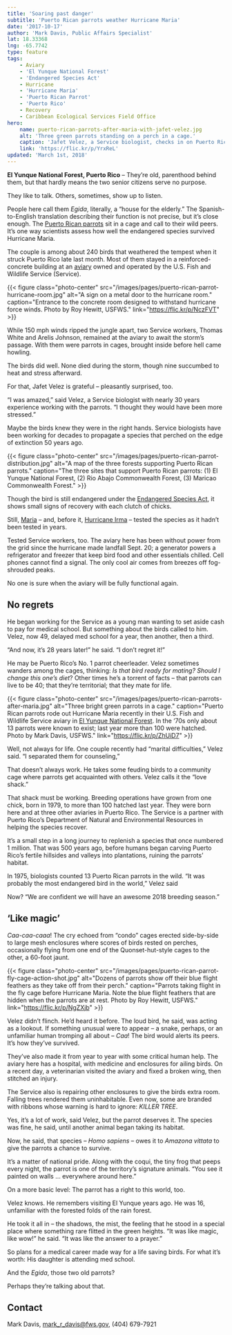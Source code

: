 ```yaml
---
title: 'Soaring past danger'
subtitle: 'Puerto Rican parrots weather Hurricane Maria'
date: '2017-10-17'
author: 'Mark Davis, Public Affairs Specialist'
lat: 18.33368
lng: -65.7742
type: feature
tags:
    - Aviary
    - 'El Yunque National Forest'
    - 'Endangered Species Act'
    - Hurricane
    - 'Hurricane Maria'
    - 'Puerto Rican Parrot'
    - 'Puerto Rico'
    - Recovery
    - Caribbean Ecological Services Field Office
hero:
    name: puerto-rican-parrots-after-maria-with-jafet-velez.jpg
    alt: 'Three green parrots standing on a perch in a cage.'
    caption: 'Jafet Velez, a Service biologist, checks in on Puerto Rican parrots in their aviary home. Despite damage from Hurricane Maria, “We are confident we will have an awesome 2018 breeding season,” he says. Photo by Mark Davis, USFWS.'
    link: 'https://flic.kr/p/YrxReL'
updated: 'March 1st, 2018'
---
```


**El Yunque National Forest, Puerto Rico** – They’re old, parenthood behind them, but that hardly means the two senior citizens serve no purpose. 

They like to talk. Others, sometimes, show up to listen.

People here call them _Egida_, literally, a “house for the elderly.” The Spanish-to-English translation describing their function is not precise, but it’s close enough. The [Puerto Rican parrots](https://ecos.fws.gov/ecp0/profile/speciesProfile?spcode=B00L) sit in a cage and call to their wild peers. It’s one way scientists assess how well the endangered species survived Hurricane Maria.

The couple is among about 240 birds that weathered the tempest when it struck Puerto Rico late last month. Most of them stayed in a reinforced-concrete building at an [aviary](https://www.fws.gov/aviary/AviaryFactSheetOpen.pdf) owned and operated by the U.S. Fish and Wildlife Service (Service).

{{< figure class="photo-center" src="/images/pages/puerto-rican-parrot-hurricane-room.jpg" alt="A sign on a metal door to the hurricane room." caption="Entrance to the concrete room designed to withstand hurricane force winds. Photo by Roy Hewitt, USFWS." link="https://flic.kr/p/NczFVT" >}}

While 150 mph winds ripped the jungle apart, two Service workers, Thomas White and Arelis Johnson, remained at the aviary to await the storm’s passage. With them were parrots in cages, brought inside before hell came howling.

The birds did well. None died during the storm, though nine succumbed to heat and stress afterward. 

For that, Jafet Velez is grateful – pleasantly surprised, too.

“I was amazed,” said Velez, a Service biologist with nearly 30 years experience working with the parrots. “I thought they would have been more stressed.”

Maybe the birds knew they were in the right hands. Service biologists have been working for decades to propagate a species that perched on the edge of extinction 50 years ago. 

{{< figure class="photo-center" src="/images/pages/puerto-rican-parrot-distribution.jpg" alt="A map of the three forests supporting Puerto Rican parrots." caption="The three sites that support Puerto Rican parrots: (1) El Yunque National Forest, (2)	Rio Abajo Commonwealth Forest, (3)	Maricao Commonwealth Forest." >}}

Though the bird is still endangered under the [Endangered Species Act](/endangered-species-act), it shows small signs of recovery with each clutch of chicks. 

Still, [Maria](/tags/hurricane-maria) – and, before it, [Hurricane Irma](/tags/hurricane-irma) – tested the species as it hadn’t been tested in years.

Tested Service workers, too. The aviary here has been without power from the grid since the hurricane made landfall Sept. 20; a generator powers a refrigerator and freezer that keep bird food and other essentials chilled. Cell phones cannot find a signal. The only cool air comes from breezes off fog-shrouded peaks.

No one is sure when the aviary will be fully functional again.

## No regrets

He began working for the Service as a young man wanting to set aside cash to pay for medical school. But something about the birds called to him. Velez, now 49, delayed med school for a year, then another, then a third.

“And now, it’s 28 years later!” he said. “I don’t regret it!”

He may be Puerto Rico’s No. 1 parrot cheerleader. Velez sometimes wanders among the cages, thinking: _Is that bird ready for mating? Should I change this one’s diet_? Other times he’s a torrent of facts – that parrots can live to be 40; that they’re territorial; that they mate for life.

{{< figure class="photo-center" src="/images/pages/puerto-rican-parrots-after-maria.jpg" alt="Three bright green parrots in a cage." caption="Puerto Rican parrots rode out Hurricane Maria recently in their U.S. Fish and Wildlife Service aviary in [El Yunque National Forest](https://www.fs.usda.gov/elyunque). In the ‘70s only about 13 parrots were known to exist; last year more than 100 were hatched. Photo by Mark Davis, USFWS." link="https://flic.kr/p/ZhUiD7" >}}

Well, not always for life. One couple recently had “marital difficulties,” Velez said. “I separated them for counseling,”

That doesn’t always work. He takes some feuding birds to a community cage where parrots get acquainted with others. Velez calls it the “love shack.”

That shack must be working. Breeding operations have grown from one chick, born in 1979, to more than 100 hatched last year. They were born here and at three other aviaries in Puerto Rico. The Service is a partner with Puerto Rico’s Department of Natural and Environmental Resources in helping the species recover. 

It’s a small step in a long journey to replenish a species that once numbered 1 million. That was 500 years ago, before humans began carving Puerto Rico’s fertile hillsides and valleys into plantations, ruining the parrots’ habitat.

In 1975, biologists counted 13 Puerto Rican parrots in the wild. “It was probably the most endangered bird in the world,” Velez said

Now? “We are confident we will have an awesome 2018 breeding season.”

## ‘Like magic’

_Caa-caa-caaa_! The cry echoed from “condo” cages erected side-by-side to large mesh enclosures where scores of birds rested on perches, occasionally flying from one end of the Quonset-hut-style cages to the other, a 60-foot jaunt.

{{< figure class="photo-center" src="/images/pages/puerto-rican-parrot-fly-cage-action-shot.jpg" alt="Dozens of parrots show off their blue flight feathers as they take off from their perch." caption="Parrots taking flight in the fly cage before Hurricane Maria. Note the blue flight feathers that are hidden when the parrots are at rest. Photo by Roy Hewitt, USFWS." link="https://flic.kr/p/NgZXjb" >}}

Velez didn’t flinch. He’d heard it before. The loud bird, he said, was acting as a lookout. If something unusual were to appear – a snake, perhaps, or an unfamiliar human tromping all about – _Caa_! The bird would alerts its peers. It’s how they’ve survived.

They’ve also made it from year to year with some critical human help. The aviary here has a hospital, with medicine and enclosures for ailing birds. On a recent day, a veterinarian visited the aviary and fixed a broken wing, then stitched an injury.

The Service also is repairing other enclosures to give the birds extra room. Falling trees rendered them uninhabitable. Even now, some are branded with ribbons whose warning is hard to ignore: _KILLER TREE_.

Yes, it’s a lot of work, said Velez, but the parrot deserves it. The species was fine, he said, until another animal began taking its habitat.

Now, he said, that species – _Homo sapiens_ – owes it to _Amazona vittata_ to give the parrots a chance to survive.

It’s a matter of national pride. Along with the coqui, the tiny frog that peeps every night, the parrot is one of the territory’s signature animals. “You see it painted on walls … everywhere around here.”

On a more basic level: The parrot has a right to this world, too. 

Velez knows. He remembers visiting El Yunque years ago. He was 16, unfamiliar with the forested folds of the rain forest. 

He took it all in – the shadows, the mist, the feeling that he stood in a special place where something rare flitted in the green heights. “It was like magic, like wow!” he said. “It was like the answer to a prayer.”

So plans for a medical career made way for a life saving birds. For what it’s worth: His daughter is attending med school. 

And the _Egida_, those two old parrots? 

Perhaps they’re talking about that.

## Contact

Mark Davis, [mark_r_davis@fws.gov](mailto:mark_r_davis@fws.gov), (404) 679-7921  
